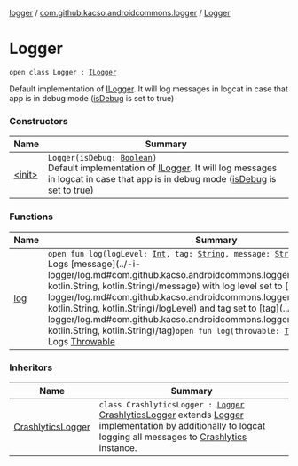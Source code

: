 [logger](../../index.md) / [com.github.kacso.androidcommons.logger](../index.md) / [Logger](./index.md)

# Logger

`open class Logger : `[`ILogger`](../-i-logger/index.md)

Default implementation of [ILogger](../-i-logger/index.md).
It will log messages in logcat in case that app is in debug mode ([isDebug](#) is set to true)

### Constructors

| Name | Summary |
|---|---|
| [&lt;init&gt;](-init-.md) | `Logger(isDebug: `[`Boolean`](https://kotlinlang.org/api/latest/jvm/stdlib/kotlin/-boolean/index.html)`)`<br>Default implementation of [ILogger](../-i-logger/index.md). It will log messages in logcat in case that app is in debug mode ([isDebug](#) is set to true) |

### Functions

| Name | Summary |
|---|---|
| [log](log.md) | `open fun log(logLevel: `[`Int`](https://kotlinlang.org/api/latest/jvm/stdlib/kotlin/-int/index.html)`, tag: `[`String`](https://kotlinlang.org/api/latest/jvm/stdlib/kotlin/-string/index.html)`, message: `[`String`](https://kotlinlang.org/api/latest/jvm/stdlib/kotlin/-string/index.html)`): `[`Unit`](https://kotlinlang.org/api/latest/jvm/stdlib/kotlin/-unit/index.html)<br>Logs [message](../-i-logger/log.md#com.github.kacso.androidcommons.logger.ILogger$log(kotlin.Int, kotlin.String, kotlin.String)/message) with log level set to [logLevel](../-i-logger/log.md#com.github.kacso.androidcommons.logger.ILogger$log(kotlin.Int, kotlin.String, kotlin.String)/logLevel) and tag set to [tag](../-i-logger/log.md#com.github.kacso.androidcommons.logger.ILogger$log(kotlin.Int, kotlin.String, kotlin.String)/tag)`open fun log(throwable: `[`Throwable`](https://kotlinlang.org/api/latest/jvm/stdlib/kotlin/-throwable/index.html)`): `[`Unit`](https://kotlinlang.org/api/latest/jvm/stdlib/kotlin/-unit/index.html)<br>Logs [Throwable](https://kotlinlang.org/api/latest/jvm/stdlib/kotlin/-throwable/index.html) |

### Inheritors

| Name | Summary |
|---|---|
| [CrashlyticsLogger](../-crashlytics-logger/index.md) | `class CrashlyticsLogger : `[`Logger`](./index.md)<br>[CrashlyticsLogger](../-crashlytics-logger/index.md) extends [Logger](./index.md) implementation by additionally to logcat logging all messages to [Crashlytics](#) instance. |
